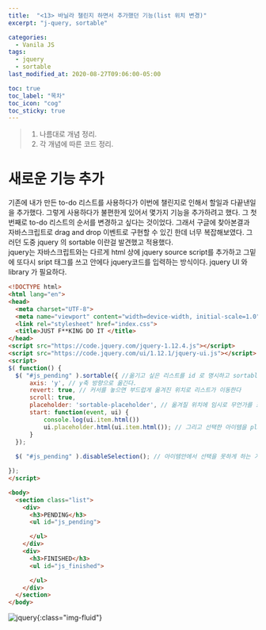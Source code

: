 ```yaml
---
title:  "<13> 바닐라 챌린지 하면서 추가했던 기능(list 위치 변경)"
excerpt: "j-query, sortable"

categories:
  - Vanila JS
tags:
  - jquery
  - sortable
last_modified_at: 2020-08-27T09:06:00-05:00

toc: true
toc_label: "목차"
toc_icon: "cog"
toc_sticky: true
---
```


> 1. 나름대로 개념 정리.  
> 2. 각 개념에 따른 코드 정리.  


# 새로운 기능 추가

기존에 내가 만든 to-do 리스트를 사용하다가 이번에 챌린지로 인해서 할일과 다끝낸일을 추가했다. 그렇게 사용하다가 불편한게 있어서 몇가지 기능을 추가하려고 했다. 그 첫번째로 to-do 리스트의 순서를 변경하고 싶다는 것이었다. 그래서 구글에 찾아본결과 자바스크립트로 drag and drop 이벤트로 구현할 수 있긴 한데 너무 복잡해보였다. 그러던 도중 jquery 의 sortable 이란걸 발견했고 적용했다.\
jquery는 자바스크립트와는 다르게 html 상에 jquery source script를 추가하고 그밑에 또다시 sript 태그를 쓰고 안에다 jquery코드를 입력하는 방식이다. jquery UI 와 library 가 필요하다.

```html
<!DOCTYPE html>
<html lang="en">
<head>
  <meta charset="UTF-8">
  <meta name="viewport" content="width=device-width, initial-scale=1.0">
  <link rel="stylesheet" href="index.css">
  <title>JUST F**KING DO IT </title>
</head>
<script src="https://code.jquery.com/jquery-1.12.4.js"></script>
<script src="https://code.jquery.com/ui/1.12.1/jquery-ui.js"></script>
<script>
$( function() {
  $( "#js_pending" ).sortable({ //옮기고 싶은 리스트를 id 로 명시하고 sortable 함수를 추가한다.
      axis: 'y', // y축 방향으로 옮긴다. 
      revert: true, // 커서를 놓으면 부드럽게 옮겨진 위치로 리스트가 이동한다
      scroll: true,
      placeholder: 'sortable-placeholder', // 옮겨질 위치에 임시로 무언가를 표시해준다. index.css에 sortable-placeholder {opacity:0.5} 로 설정해놓았다.
      start: function(event, ui) {
          console.log(ui.item.html())
          ui.placeholder.html(ui.item.html()); // 그리고 선택한 아이템을 placeholder있는자리에 위치하도록 한다.
      }
  });
      
  $( "#js_pending" ).disableSelection(); // 아이템안에서 선택을 못하게 하는 기능이라고 한다.

});
</script>

<body>
  <section class="list">
    <div>
      <h3>PENDING</h3>
      <ul id="js_pending">

      </ul>
    </div>
    <div>
      <h3>FINISHED</h3>
      <ul id="js_finished">

      </ul>
    </div>
  </section>
</body>
```
![jquery](https://yeonghunko.github.io/assets/img/css/jquery.png){:class="img-fluid"}






